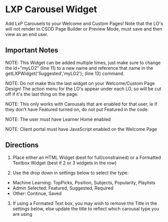 # LXP Carousel Widget
Add LxP Carousels to your Welcome and Custom Pages! Note that the LO's will not render in CSOD Page Builder or Preview Mode, must save and then view as an end user.

## Important Notes
NOTE: This Widget can be added multiple times, just make sure to change the id="myLO2" (line 11) to a new name and reference that name in the getLXPWidget('Suggested','myLO2'); (line 13) command.

NOTE: Do not make this the last widget on your Welcome/Custom Page Design! The action menu for the LO's appear under each LO, so will be cut off if it's the last thing on the page.

NOTE: This only works with Carousals that are enabled for that user, ie if they don't have Featured turned on, do not put Featured in the code.

NOTE: The user must have Learner Home enabled

NOTE: Client portal must have JavaScript enabled on the Welcome Page

## Directions
1. Place either an HTML Widget (best for full/constrained) or a Formatted Textbox Widget (best if 2 or 3 widgets in the row)

2. Use the drop down in settings below to select the type:
- Machine Learning: TopPicks, Position, Subjects, Popularity, Playlists
- Admin Selected: Featured, Suggested, Required
- Other: Continue, Saved
3. If using a Formated Text box, you may wish to remove the Title in the settings below, else update the title to reflect which carousal type you are using
